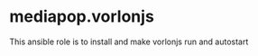 mediapop.vorlonjs
=================

This ansible role is to install and make vorlonjs run and autostart